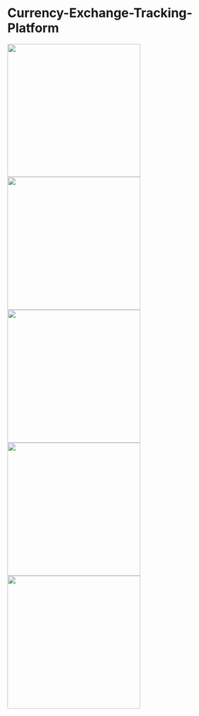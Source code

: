 # Currency-Exchange-Tracking-Platform

<image src="https://github.com/ilkersatur/Currency-Exchange-Tracking-Platform/blob/main/image/Create%20Database.gif?raw=true" width="300px"/>

<image src="https://github.com/ilkersatur/Currency-Exchange-Tracking-Platform/blob/main/image/Get%20Daily%20Currency%20Data.gif?raw=true" width="300px"/>

<image src="https://github.com/ilkersatur/Currency-Exchange-Tracking-Platform/blob/main/image/Get%20Last%202%20Months%20Data.gif?raw=true" width="300px"/>

<image src="https://github.com/ilkersatur/Currency-Exchange-Tracking-Platform/blob/main/image/fetches%20the%20requested%20exchange%20rate%20from%20the%20cache.gif?raw=true" width="300px"/>

<image src="https://github.com/ilkersatur/Currency-Exchange-Tracking-Platform/blob/main/image/Ads%C4%B1z%20tasar%C4%B1m.gif?raw=true" width="300px"/>
